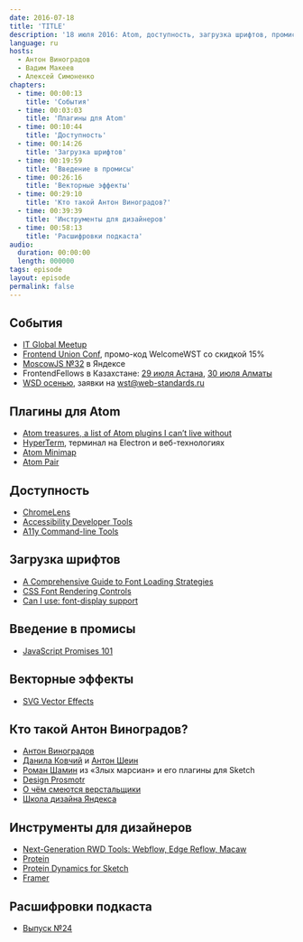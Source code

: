 ```yaml
---
date: 2016-07-18
title: 'TITLE'
description: '18 июля 2016: Atom, доступность, загрузка шрифтов, промисы, векторные эффекты, код и дизайн, Protein.'
language: ru
hosts:
  - Антон Виноградов
  - Вадим Макеев
  - Алексей Симоненко
chapters:
  - time: 00:00:13
    title: 'События'
  - time: 00:03:03
    title: 'Плагины для Atom'
  - time: 00:10:44
    title: 'Доступность'
  - time: 00:14:26
    title: 'Загрузка шрифтов'
  - time: 00:19:59
    title: 'Введение в промисы'
  - time: 00:26:16
    title: 'Векторные эффекты'
  - time: 00:29:10
    title: 'Кто такой Антон Виноградов?'
  - time: 00:39:39
    title: 'Инструменты для дизайнеров'
  - time: 00:58:13
    title: 'Расшифровки подкаста'
audio:
  duration: 00:00:00
  length: 000000
tags: episode
layout: episode
permalink: false
---
```


## События

- [IT Global Meetup](http://piter-united.ru/itgm8/itgm.html)
- [Frontend Union Conf](http://frontend-union.co/), промо-код WelcomeWST со скидкой 15%
- [MoscowJS №32](https://events.yandex.ru/events/yagosti/28-july-2016/) в Яндексе
- FrontendFellows в Казахстане: [29 июля Астана](https://frontendfellows.timepad.ru/event/328848/), [30 июля Алматы](https://frontendfellows.timepad.ru/event/349319/)
- [WSD осенью](https://wsd.events/#calendar), заявки на wst@web-standards.ru

## Плагины для Atom

- [Atom treasures, a list of Atom plugins I can’t live without](https://medium.com/p/82a64ac391c)
- [HyperTerm](https://hyperterm.org/), терминал на Electron и веб-технологиях
- [Atom Minimap](https://atom.io/packages/minimap)
- [Atom Pair](https://atom.io/packages/atom-pair)

## Доступность

- [ChromeLens](http://chromelens.xyz/)
- [Accessibility Developer Tools](https://chrome.google.com/webstore/detail/accessibility-developer-t/fpkknkljclfencbdbgkenhalefipecmb?hl=en)
- [A11y Command-line Tools](https://addyosmani.com/a11y/)

## Загрузка шрифтов

- [A Comprehensive Guide to Font Loading Strategies](https://www.zachleat.com/web/comprehensive-webfonts/)
- [CSS Font Rendering Controls](https://tabatkins.github.io/specs/css-font-display/)
- [Can I use: font-display support](https://github.com/Fyrd/caniuse/issues/2001)

## Введение в промисы

- [JavaScript Promises 101](https://bitsofco.de/javascript-promises-101/)

## Векторные эффекты

- [SVG Vector Effects](http://callmenick.com/post/svg-vector-effects)

## Кто такой Антон Виноградов?

- [Антон Виноградов](https://www.facebook.com/awinogradov)
- [Данила Ковчий](https://events.yandex.ru/lib/people/403/) и [Антон Шеин](https://events.yandex.ru/lib/people/3421690/)
- [Роман Шамин](https://github.com/romashamin?tab=repositories) из «Злых марсиан» и его плагины для Sketch
- [Design Prosmotr](http://designprosmotr.ru/)
- [О чём смеются верстальщики](https://www.youtube.com/watch?v=lW4uzJp6uIg)
- [Школа дизайна Яндекса](https://www.youtube.com/playlist?list=PLLkvpHo_HuBMU_fM4v-VS5VbUi9QuKyDR)

## Инструменты для дизайнеров

- [Next-Generation RWD Tools: Webflow, Edge Reflow, Macaw](https://www.smashingmagazine.com/2014/05/next-generation-responsive-web-design-tools-webflow-edge-reflow-macaw/)
- [Protein](http://theprotein.io/)
- [Protein Dynamics for Sketch](https://github.com/theprotein/dynamics-sketch)
- [Framer](http://framerjs.com/)

## Расшифровки подкаста

- [Выпуск №24](https://github.com/web-standards-ru/podcast/blob/master/episodes/episode-24.md)
